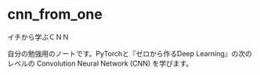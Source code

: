 # cnn_from_one
イチから学ぶＣＮＮ

自分の勉強用のノートです。PyTorchと『ゼロから作るDeep Learning』の次のレベルの Convolution Neural Network (CNN) を学びます。

